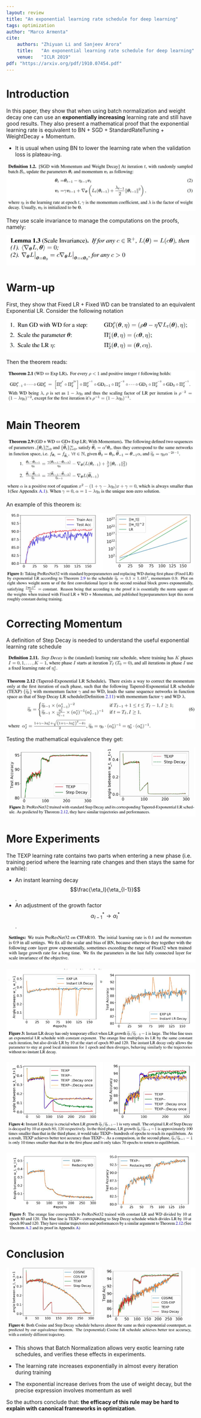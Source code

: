 ```yaml
---
layout: review
title: "An exponential learning rate schedule for deep learning"
tags: optimization
author: "Marco Armenta"
cite:
    authors: "Zhiyuan Li and Sanjeev Arora"
    title:   "An exponential learning rate schedule for deep learning"
    venue:   "ICLR 2019"
pdf: "https://arxiv.org/pdf/1910.07454.pdf"
---
```


# Introduction

In this paper, they show that when using batch normalization and weight decay one can use an **exponentially increasing** learning rate and still have good results. They also present a mathematical proof that the exponential learning rate is equivalent to BN + SGD + StandardRateTuning + WeightDecay + Momentum.

* It is usual when using BN to lower the learning rate when the validation loss is plateau-ing.

![](/article/images/ExponentialLR/sc01.jpg)   

They use scale invariance to manage the computations on the proofs, namely:

![](/article/images/ExponentialLR/sc02.jpg)   

# Warm-up

First, they show that Fixed LR + Fixed WD can be translated to an equivalent Exponential LR. Consider the following notation

![](/article/images/ExponentialLR/sc03.jpg)   

Then the theorem reads:

![](/article/images/ExponentialLR/sc04.jpg)   

# Main Theorem

![](/article/images/ExponentialLR/sc05.jpg)   
![](/article/images/ExponentialLR/sc06.jpg)   

An example of this theorem is:

![](/article/images/ExponentialLR/sc07.jpg)   

# Correcting Momentum

A definition of Step Decay is needed to understand the useful exponential learning rate schedule

![](/article/images/ExponentialLR/sc08.jpg)   

![](/article/images/ExponentialLR/sc09.jpg)   

Testing the mathematical equivalence they get:

![](/article/images/ExponentialLR/sc10.jpg)   

# More Experiments

The TEXP learning rate contains two parts when entering a new phase (i.e. training period where the learning rate changes and then stays the same for a while):

* An instant learning decay $$\frac{\eta_I}{\eta_{I-1}}$$.
* An adjustment of the growth factor $$\alpha_{I-1}^* \to \alpha_I^*$$.

![](/article/images/ExponentialLR/sc11.jpg)   

![](/article/images/ExponentialLR/sc12.jpg)   

![](/article/images/ExponentialLR/sc13.jpg)   

![](/article/images/ExponentialLR/sc14.jpg)   

# Conclusion

![](/article/images/ExponentialLR/sc15.jpg)   

* This shows that Batch Normalization allows very exotic learning rate schedules, and verifies these effects in experiments.

* The learning rate increases exponentially in almost every iteration during training

* The exponential increase derives from the use of weight decay, but the precise expression involves momentum as well

So the authors conclude that: **the efficacy of this rule may be hard to explain with canonical frameworks in optimization**.



